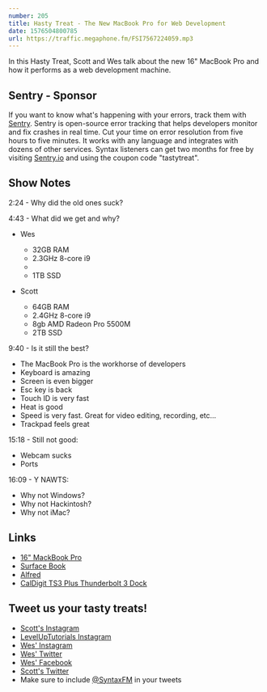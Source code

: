 ```yaml
---
number: 205
title: Hasty Treat - The New MacBook Pro for Web Development
date: 1576504800785
url: https://traffic.megaphone.fm/FSI7567224059.mp3
---
```


In this Hasty Treat, Scott and Wes talk about the new 16" MacBook Pro and how it performs as a web development machine.

## Sentry - Sponsor
If you want to know what's happening with your errors, track them with [Sentry](https://sentry.io/). Sentry is open-source error tracking that helps developers monitor and fix crashes in real time. Cut your time on error resolution from five hours to five minutes. It works with any language and integrates with dozens of other services. Syntax listeners can get two months for free by visiting [Sentry.io](https://sentry.io/) and using the coupon code "tastytreat".

## Show Notes

2:24 - Why did the old ones suck?

4:43 - What did we get and why?

* Wes
  * 32GB RAM
  * 2.3GHz 8-core i9
  * 
  * 1TB SSD

* Scott
  * 64GB RAM
  * 2.4GHz 8-core i9
  * 8gb AMD Radeon Pro 5500M
  * 2TB SSD

9:40 - Is it still the best?

* The MacBook Pro is the workhorse of developers
* Keyboard is amazing
* Screen is even bigger
* Esc key is back
* Touch ID is very fast
* Heat is good
* Speed is very fast. Great for video editing, recording, etc...
* Trackpad feels great 

15:18 - Still not good:

* Webcam sucks
* Ports

16:09 - Y NAWTS:

* Why not Windows?
* Why not Hackintosh?
* Why not iMac?

## Links
* [16" MackBook Pro](https://www.apple.com/macbook-pro-16/)
* [Surface Book](https://www.microsoft.com/en-us/p/surface-book-2/8mcpzjjcc98c?activetab=pivot%3aoverviewtab)
* [Alfred](https://www.alfredapp.com/)
* [CalDigit TS3 Plus Thunderbolt 3 Dock](https://www.amazon.com/CalDigit-TS3-Plus-Thunderbolt-Dock/dp/B07CZPV8DF/)

## Tweet us your tasty treats!
* [Scott's Instagram](https://www.instagram.com/stolinski/)
* [LevelUpTutorials Instagram](https://www.instagram.com/LevelUpTutorials/)
* [Wes' Instagram](https://www.instagram.com/wesbos/)
* [Wes' Twitter](https://twitter.com/wesbos)
* [Wes' Facebook](https://www.facebook.com/wesbos.developer)
* [Scott's Twitter](https://twitter.com/stolinski)
* Make sure to include [@SyntaxFM](https://twitter.com/SyntaxFM) in your tweets